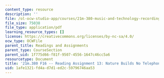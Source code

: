 ```yaml
---
content_type: resource
description: ''
file: /ol-ocw-studio-app/courses/21m-380-music-and-technology-recording-techniques-and-audio-production-fall-2016/1afe1321fd4ad7d1ed2c59796746aa53_MIT21M_380F16_assn_rd13.pdf
file_size: 75038
file_type: application/pdf
learning_resource_types: []
license: https://creativecommons.org/licenses/by-nc-sa/4.0/
ocw_type: OCWFile
parent_title: Readings and Assignments
parent_type: CourseSection
parent_uid: 1f775d66-f81f-9507-4556-1647c46cc5a6
resourcetype: Document
title: '21m.380 F16 -- Reading Assignment 13: Nature Builds No Telephones'
uid: 1afe1321-fd4a-d7d1-ed2c-59796746aa53
---
```


